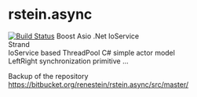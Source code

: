 # rstein.async
[![Build Status](https://travis-ci.org/renestein/rstein.async#)](https://travis-ci.org/renestein/rstein.async#)
Boost Asio .Net
IoService  
Strand  
IoService based ThreadPool 
C# simple actor model  
LeftRight synchronization primitive
...

Backup of the repository https://bitbucket.org/renestein/rstein.async/src/master/
